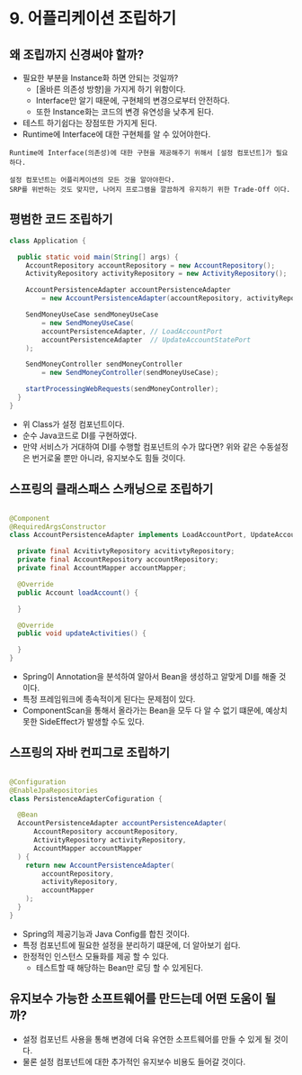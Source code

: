 # 9. 어플리케이션 조립하기

## 왜 조립까지 신경써야 할까?

- 필요한 부분을 Instance화 하면 안되는 것일까?
    - [올바른 의존성 방향]을 가지게 하기 위함이다.
    - Interface만 알기 때문에, 구현체의 변경으로부터 안전하다.
    - 또한 Instance화는 코드의 변경 유연성을 낮추게 된다.
- 테스트 하기쉽다는 장점또한 가지게 된다.
- Runtime에 Interface에 대한 구현체를 알 수 있어야한다.

```text
Runtime에 Interface(의존성)에 대한 구현을 제공해주기 위해서 [설정 컴포넌트]가 필요하다.

설정 컴포넌트는 어플리케이션의 모든 것을 알아야한다.
SRP를 위반하는 것도 맞지만, 나머지 프로그램을 깔끔하게 유지하기 위한 Trade-Off 이다.
```

## 평범한 코드 조립하기

```java
class Application {

  public static void main(String[] args) {
    AccountRepository accountRepository = new AccountRepository();
    ActivityRepository activityRepository = new ActivityRepository();

    AccountPersistenceAdapter accountPersistenceAdapter
        = new AccountPersistenceAdapter(accountRepository, activityRepository);

    SendMoneyUseCase sendMoneyUseCase
        = new SendMoneyUseCase(
        accountPersistenceAdapter, // LoadAccountPort
        accountPersistenceAdapter  // UpdateAccountStatePort
    );

    SendMoneyController sendMoneyController
        = new SendMoneyController(sendMoneyUseCase);

    startProcessingWebRequests(sendMoneyController);
  }
}
```

- 위 Class가 설정 컴포넌트이다.
- 순수 Java코드로 DI를 구현하였다.
- 만약 서비스가 거대하여 DI를 수행할 컴포넌트의 수가 많다면? 위와 같은 수동설정은 번거로울 뿐만 아니라, 유지보수도 힘들 것이다.

## 스프링의 클래스패스 스캐닝으로 조립하기

```java

@Component
@RequiredArgsConstructor
class AccountPersistenceAdapter implements LoadAccountPort, UpdateAccountStatePort {

  private final AcvitivtyRepository acvitivtyRepository;
  private final AccountRepository accountRepository;
  private final AccountMapper accountMapper;

  @Override
  public Account loadAccount() {

  }

  @Override
  public void updateActivities() {

  }
}
```

- Spring이 Annotation을 분석하여 알아서 Bean을 생성하고 알맞게 DI를 해줄 것이다.
- 특정 프레임워크에 종속적이게 된다는 문제점이 있다.
- ComponentScan을 통해서 올라가는 Bean을 모두 다 알 수 없기 떄문에, 예상치못한 SideEffect가 발생할 수도 있다.

## 스프링의 자바 컨피그로 조립하기

```java

@Configuration
@EnableJpaRepositories
class PersistenceAdapterCofiguration {

  @Bean
  AccountPersistenceAdapter accountPersistenceAdapter(
      AccountRepository accountRepository,
      ActivityRepository activityRepository,
      AccountMapper accountMapper
  ) {
    return new AccountPersistenceAdapter(
        accountRepository,
        activityRepository,
        accountMapper
    );
  }
}
```
- Spring의 제공기능과 Java Config를 합친 것이다.
- 특정 컴포넌트에 필요한 설정을 분리하기 떄문에, 더 알아보기 쉽다.
- 한정적인 인스턴스 모듈화를 제공 할 수 있다.
  - 테스트할 때 해당하는 Bean만 로딩 할 수 있게된다.

## 유지보수 가능한 소프트웨어를 만드는데 어떤 도움이 될까?
- 설정 컴포넌트 사용을 통해 변경에 더육 유연한 소프트웨어를 만들 수 있게 될 것이다.
- 물론 설정 컴포넌트에 대한 추가적인 유지보수 비용도 들어갈 것이다.